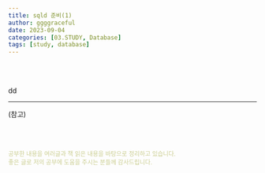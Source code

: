 ```yaml
---
title: sqld 준비(1)
author: ggggraceful
date: 2023-09-04
categories: [03.STUDY, Database]
tags: [study, database]
---
```


<br/>
<br/>


dd






---

(참고)

<br/>
<br/>

<span style="font-size: 12px; color:  #cbce91"> 공부한 내용을 여러글과 책 읽은 내용을 바탕으로 정리하고 있습니다.</span>  
<span style="font-size: 12px; color:  #cbce91"> 좋은 글로 저의 공부에 도움을 주시는 분들께 감사드립니다. </span>

